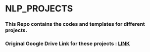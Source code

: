 # NLP_PROJECTS

### This Repo contains the codes and templates for different projects.

### Original Google Drive Link for these projects : [LINK](https://drive.google.com/drive/folders/1mEPIR0QyQ1HVJ0ZGmMuN3JXBpFfwgFxo)